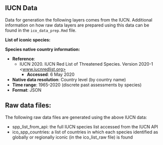 ## IUCN Data

Data for generation the following layers comes from the IUCN. Additional information on how raw data layers are prepared using this data can be found in the `ico_data_prep.Rmd` file.   

**List of iconic species:**

**Species native country information:**

* __Reference__: 
    * IUCN 2020. IUCN Red List of Threatened Species. Version 2020-1 <www.iucnredlist.org>
        * __Accessed__: 6 May 2020 
* __Native data resolution__: Country level (by country name)
* __Time range__: 1965-2020 (discrete past assessments by species) 
* __Format__:  JSON

## Raw data files:
The following raw data files are generated using the above IUCN data:  

 * spp_list_from_api: the full IUCN species list accessed from the IUCN API
 * ico_spp_countries: a list of countries in which each species identified as globally or regionally iconic (in the ico_list_raw file) is found 